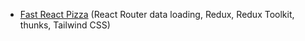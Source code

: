 
- [Fast React Pizza](https://fast-react-pizza.netlify.app/) (React Router data loading, Redux, Redux Toolkit, thunks, Tailwind CSS)
